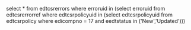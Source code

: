 select * from edtcsrerrors where erroruid in (select erroruid from edtcsrerrorref where edtcsrpolicyuid in (select edtcsrpolicyuid from edtcsrpolicy where edicompno = 17 and eedtstatus in ('New','Updated')))
